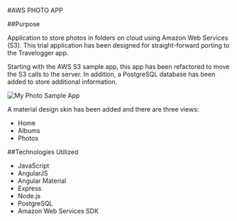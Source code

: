 #AWS PHOTO APP

##Purpose

Application to store photos in folders on cloud using Amazon Web Services (S3).  This trial application has been designed for straight-forward porting to the Travelogger app.  

Starting with the AWS S3 sample app, this app has been refactored to move the S3 calls to the server.  In addition, a PostgreSQL database has been added to store additional information.

![My Photo Sample App](https://s3.amazonaws.com/app-documentation/my-photo-app-original.png)

A material design skin has been added and there are three views:  

* Home
* Albums
* Photos


##Technologies Utilized

* JavaScript 
* AngularJS
* Angular Material
* Express
* Node.js
* PostgreSQL
* Amazon Web Services SDK

